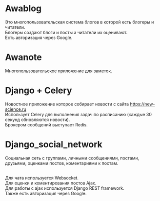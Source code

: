 # Awablog

Это многопользовательская система блогов в которой есть блогеры и читатели.<br>
Блогеры создают блоги и посты а читатели их оценивают.<br>
Есть авторизация через Google.

# Awanote

Многопользовательское приложение для заметок.

# Django + Celery

Новостное приложение которое собирает новости с сайта  https://new-science.ru <br>
Использует Celery для выполнения задач по расписанию (каждые 30 секунд обновляются новости).<br>
Брокером сообщений выступает Redis.

# Django_social_network

Социальная сеть с группами, личными сообщениями, постами, друзьями, оценками постов, коментариями к постам.<br><br>

Для чата используется Websocket.<br>
Для оценки и коментирования постов Ajax.<br>
Для работы с ajax используется Django REST framework.<br>
Также есть авторизация через Google.
